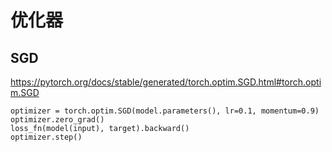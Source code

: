 # 优化器
## SGD
https://pytorch.org/docs/stable/generated/torch.optim.SGD.html#torch.optim.SGD

    optimizer = torch.optim.SGD(model.parameters(), lr=0.1, momentum=0.9)
    optimizer.zero_grad()
    loss_fn(model(input), target).backward()
    optimizer.step()
